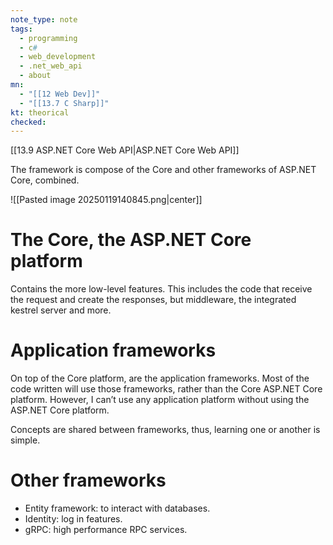 ```yaml
---
note_type: note
tags:
  - programming
  - c#
  - web_development
  - .net_web_api
  - about
mn:
  - "[[12 Web Dev]]"
  - "[[13.7 C Sharp]]"
kt: theorical
checked:
---
```

[[13.9 ASP.NET Core Web API|ASP.NET Core Web API]]

The framework is compose of the Core and other frameworks of ASP.NET Core, combined. 

![[Pasted image 20250119140845.png|center]]

# The Core, the ASP.NET Core platform 
Contains the more low-level features. This includes the code that receive the request and create the responses, but middleware, the integrated kestrel server and more.  

# Application frameworks
On top of the Core platform, are the application frameworks. Most of the code written will use those frameworks, rather than the Core ASP.NET Core platform. However, I can’t use any application platform without using the ASP.NET Core platform. 

Concepts are shared between frameworks, thus, learning one or another is simple. 
# Other frameworks
-	Entity framework: to interact with databases.
-	Identity: log in features. 
-	gRPC: high performance RPC services. 

